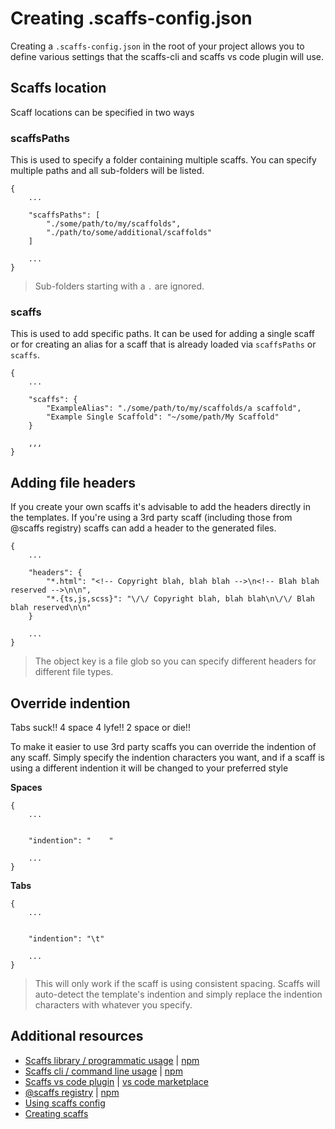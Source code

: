 # Creating .scaffs-config.json

Creating a `.scaffs-config.json` in the root of your project allows you to define various settings that the scaffs-cli and scaffs vs code plugin will use.

## Scaffs location

Scaff locations can be specified in two ways

### scaffsPaths

This is used to specify a folder containing multiple scaffs. You can specify multiple paths and all sub-folders will be listed.

```
{
    ...

    "scaffsPaths": [
        "./some/path/to/my/scaffolds",
        "./path/to/some/additional/scaffolds"
    ]

    ...
}
```

> Sub-folders starting with a `.` are ignored.

### scaffs

This is used to add specific paths. It can be used for adding a single scaff or for creating an alias for a scaff that is already loaded via `scaffsPaths` or `scaffs`.

```
{
    ...

    "scaffs": {
        "ExampleAlias": "./some/path/to/my/scaffolds/a scaffold",
        "Example Single Scaffold": "~/some/path/My Scaffold"
    }

    ,,,
}
```

## Adding file headers

If you create your own scaffs it's advisable to add the headers directly in the templates. If you're using a 3rd party scaff (including those from @scaffs registry) scaffs can add a header to the generated files.


```
{
    ...
    
    "headers": {
        "*.html": "<!-- Copyright blah, blah blah -->\n<!-- Blah blah reserved -->\n\n",
        "*.{ts,js,scss}": "\/\/ Copyright blah, blah blah\n\/\/ Blah blah reserved\n\n"
    }

    ...
}
```

> The object key is a file glob so you can specify different headers for different file types.

## Override indention

Tabs suck!! 4 space 4 lyfe!! 2 space or die!!

To make it easier to use 3rd party scaffs you can override the indention of any scaff. Simply specify the indention characters you want, and if a scaff is using a different indention it will be changed to your preferred style

**Spaces**

```
{
    ...


    "indention": "    "

    ...
}
```

**Tabs**

```
{
    ...


    "indention": "\t"

    ...
}
```

> This will only work if the scaff is using consistent spacing. Scaffs will auto-detect the template's indention and simply replace the indention characters with whatever you specify.

## Additional resources

* [Scaffs library / programmatic usage](https://github.com/itslenny/scaffs) | [npm](https://www.npmjs.com/package/scaffs)
* [Scaffs cli / command line usage](https://github.com/itslenny/scaffs-cli) | [npm](https://www.npmjs.com/package/scaffs-cli)
* [Scaffs vs code plugin](https://github.com/itslenny/scaffs-vscode) | [vs code marketplace](https://marketplace.visualstudio.com/items?itemName=itslennysfault.scaffs-vscode)
* [@scaffs registry](https://github.com/itslenny/scaffs-registry) | [npm](https://www.npmjs.com/~scaffs)
* [Using scaffs config](https://github.com/itslenny/scaffs/tree/master/md/docs/config.md)
* [Creating scaffs](https://github.com/itslenny/scaffs/tree/master/md/docs/create.md)
